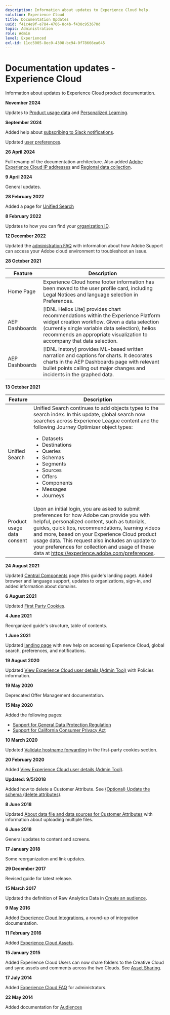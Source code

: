 ```yaml
---
description: Information about updates to Experience Cloud help.
solution: Experience Cloud
title: Documentation Updates
uuid: f41c4e9f-e784-4706-8c4b-f430c953670d
topic: Administration
role: Admin
level: Experienced
exl-id: 11cc5005-8ec0-4308-bc94-0f78666ea645
---
```

# Documentation updates - Experience Cloud

Information about updates to Experience Cloud product documentation.

**November 2024**

Updates to [Product usage data](../features/account-preferences.md) and [Personalized Learning](../features/personalized-learning.md).

**September 2024**

Added help about [subscribing to Slack notifications](../features/account-preferences.md#subscribe-to-slack-notifications).

Updated [user preferences](../features/account-preferences.md).

**26 April 2024**

Full revamp of the documentation architecture. Also added [Adobe Experience Cloud IP addresses](../data-collection/ip-addresses.md) and [Regional data collection](../data-collection/rdc.md).

**9 April 2024**

General updates.

**28 February 2022**

Added a page for [Unified Search](../features/search.md)

**8 February 2022**

Updates to how you can find your [organization ID](../administration/organizations.md).

**12 December 2022**

Updated the [administration FAQ](faq.md) with information about how Adobe Support can access your Adobe cloud environment to troubleshoot an issue.

**28 October 2021**

| Feature | Description |
| ------- | ------- |
|Home Page |Experience Cloud home footer information has been moved to the user profile card, including Legal Notices and language selection in Preferences. |
|AEP Dashboards |[!DNL Helios Lite] provides chart recommendations within the Experience Platform widget creation workflow. Given a data selection (currently single variable data selection), helios recommends an appropriate visualization to accompany that data selection.|
|AEP Dashboards |[!DNL Instory] provides ML-based written narration and captions for charts. It decorates charts in the AEP Dashboards page with relevant bullet points calling out major changes and incidents in the graphed data. |

**13 October 2021**

| Feature | Description |
| ------- | ------- |
|Unified Search |Unified Search continues to add objects types to the search index. In this update, global search now searches across Experience League content and the following Journey Optimizer object types: <ul><li>Datasets</li><li>Destinations</li><li>Queries</li><li>Schemas</li><li>Segments</li><li>Sources</li><li>Offers</li><li>Components</li><li>Messages</li><li>Journeys</li></ul> |
|Product usage data consent  |Upon an initial login, you are asked to submit preferences for how Adobe can provide you with helpful, personalized content, such as tutorials, guides, quick tips, recommendations, learning videos and more, based on your Experience Cloud product usage data. This request also includes an update to your preferences for collection and usage of these data at <https://experience.adobe.com/preferences>.|

**24 August 2021**

Updated [Central Components](../experience-cloud.md) page (this guide's landing page). Added browser and language support, updates to organizations, sign-in, and added information about domains.

**6 August 2021**

Updated [First Party Cookies](../data-collection/adobe-managed-cert.md).

**4 June 2021**

Reorganized guide's structure, table of contents.

**1 June 2021**

Updated [landing page](../experience-cloud.md) with new help on accessing Experience Cloud, global search, preferences, and notifications.

**19 August 2020**

Updated [View Experience Cloud user details (Admin Tool)](../administration/admin-tool-experience-cloud.md) with Policies information.

**19 May 2020**

Deprecated Offer Management documentation.

**15 May 2020**

Added the following pages:

* [Support for General Data Protection Regulation](../services/customer-attributes/gdpr.md)
* [Support for California Consumer Privacy Act](../services/customer-attributes/ccpa.md)

**10 March 2020**

Updated [Validate hostname forwarding](../data-collection/adobe-managed-cert.md) in the first-party cookies section.

**20 February 2020**

Added [View Experience Cloud user details (Admin Tool)](../administration/admin-tool-experience-cloud.md).

**Updated: 9/5/2018**

Added how to delete a Customer Attribute. See [(Optional) Update the schema (delete attributes)](../services/customer-attributes/t-crs-usecase.md).

**8 June 2018**

Updated [About data file and data sources for Customer Attributes](../services/customer-attributes/crs-data-file.md) with information about uploading multiple files.

**6 June 2018**

General updates to content and screens.

**17 January 2018**

Some reorganization and link updates.

**29 December 2017**

Revised guide for latest release.

**15 March 2017**

Updated the definition of Raw Analytics Data in [Create an audience](../services/audiences/create.md).

**9 May 2016**

Added [Experience Cloud Integrations](../administration/integrations.md), a round-up of integration documentation.

**11 February 2016**

Added [Experience Cloud Assets](../services/assets/experience-cloud-assets.md).

**15 January 2015**

Added Experience Cloud Users can now share folders to the Creative Cloud and sync assets and comments across the two Clouds. See [Asset Sharing](../services/assets/creative-cloud.md).

**17 July 2014**

Added [Experience Cloud FAQ](faq.md) for administrators.

**22 May 2014**

Added documentation for [Audiences](../services/audiences/overview.md)
